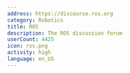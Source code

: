 ```yaml
---
address: https://discourse.ros.org
category: Robotics
title: ROS
description: The ROS discussion forum
userCount: 4425
icon: ros.png
activity: high
language: en_US
---
```

